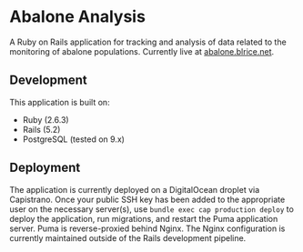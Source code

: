 # Abalone Analysis
A Ruby on Rails application for tracking and analysis of data related to the monitoring of abalone populations. Currently live at [abalone.blrice.net](http://abalone.blrice.net/).

## Development
This application is built on:
* Ruby (2.6.3)
* Rails (5.2)
* PostgreSQL (tested on 9.x)

## Deployment
The application is currently deployed on a DigitalOcean droplet via Capistrano. Once your public SSH key has been added to the appropriate user on the necessary server(s), use `bundle exec cap production deploy` to deploy the application, run migrations, and restart the Puma application server. Puma is reverse-proxied behind Nginx. The Nginx configuration is currently maintained outside of the Rails development pipeline.
